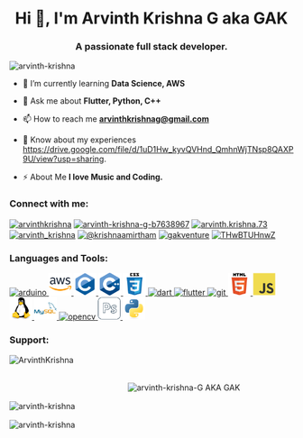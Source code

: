 <h1 align="center">Hi 👋, I'm Arvinth Krishna G aka GAK</h1>
<h3 align="center">A passionate full stack developer.</h3>

<p align="left"> <img src="https://komarev.com/ghpvc/?username=arvinth-krishna&label=Profile%20views&color=0e75b6&style=flat" alt="arvinth-krishna" /> </p>

- 🌱 I’m currently learning **Data Science, AWS**

- 💬 Ask me about **Flutter, Python, C++**

- 📫 How to reach me **arvinthkrishnag@gmail.com**

- 📄 Know about my experiences https://drive.google.com/file/d/1uD1Hw_kyvQVHnd_QmhnWjTNsp8QAXP9U/view?usp=sharing.

- ⚡ About Me **I love Music and Coding.**

<h3 align="left">Connect with me:</h3>
<p align="left">
<a href="https://dev.to/arvinthkrishna" target="blank"><img align="center" src="https://raw.githubusercontent.com/rahuldkjain/github-profile-readme-generator/master/src/images/icons/Social/devto.svg" alt="arvinthkrishna" height="30" width="40" /></a>
<a href="https://linkedin.com/in/arvinth-krishna-g-b7638967" target="blank"><img align="center" src="https://raw.githubusercontent.com/rahuldkjain/github-profile-readme-generator/master/src/images/icons/Social/linked-in-alt.svg" alt="arvinth-krishna-g-b7638967" height="30" width="40" /></a>
<a href="https://fb.com/arvinth.krishna.73" target="blank"><img align="center" src="https://raw.githubusercontent.com/rahuldkjain/github-profile-readme-generator/master/src/images/icons/Social/facebook.svg" alt="arvinth.krishna.73" height="30" width="40" /></a>
<a href="https://instagram.com/arvinth_krishna" target="blank"><img align="center" src="https://raw.githubusercontent.com/rahuldkjain/github-profile-readme-generator/master/src/images/icons/Social/instagram.svg" alt="arvinth_krishna" height="30" width="40" /></a>
<a href="https://medium.com/@krishnaamirtham" target="blank"><img align="center" src="https://raw.githubusercontent.com/rahuldkjain/github-profile-readme-generator/master/src/images/icons/Social/medium.svg" alt="@krishnaamirtham" height="30" width="40" /></a>
<a href="https://www.youtube.com/c/gakventure" target="blank"><img align="center" src="https://raw.githubusercontent.com/rahuldkjain/github-profile-readme-generator/master/src/images/icons/Social/youtube.svg" alt="gakventure" height="30" width="40" /></a>
<a href="https://discord.gg/THwBTUHnwZ" target="blank"><img align="center" src="https://raw.githubusercontent.com/rahuldkjain/github-profile-readme-generator/master/src/images/icons/Social/discord.svg" alt="THwBTUHnwZ" height="30" width="40" /></a>
</p>

<h3 align="left">Languages and Tools:</h3>
<p align="left"> <a href="https://www.arduino.cc/" target="_blank" rel="noreferrer"> <img src="https://cdn.worldvectorlogo.com/logos/arduino-1.svg" alt="arduino" width="40" height="40"/> </a> <a href="https://aws.amazon.com" target="_blank" rel="noreferrer"> <img src="https://raw.githubusercontent.com/devicons/devicon/master/icons/amazonwebservices/amazonwebservices-original-wordmark.svg" alt="aws" width="40" height="40"/> </a> <a href="https://www.cprogramming.com/" target="_blank" rel="noreferrer"> <img src="https://raw.githubusercontent.com/devicons/devicon/master/icons/c/c-original.svg" alt="c" width="40" height="40"/> </a> <a href="https://www.w3schools.com/cpp/" target="_blank" rel="noreferrer"> <img src="https://raw.githubusercontent.com/devicons/devicon/master/icons/cplusplus/cplusplus-original.svg" alt="cplusplus" width="40" height="40"/> </a> <a href="https://www.w3schools.com/css/" target="_blank" rel="noreferrer"> <img src="https://raw.githubusercontent.com/devicons/devicon/master/icons/css3/css3-original-wordmark.svg" alt="css3" width="40" height="40"/> </a> <a href="https://dart.dev" target="_blank" rel="noreferrer"> <img src="https://www.vectorlogo.zone/logos/dartlang/dartlang-icon.svg" alt="dart" width="40" height="40"/> </a> <a href="https://flutter.dev" target="_blank" rel="noreferrer"> <img src="https://www.vectorlogo.zone/logos/flutterio/flutterio-icon.svg" alt="flutter" width="40" height="40"/> </a> <a href="https://git-scm.com/" target="_blank" rel="noreferrer"> <img src="https://www.vectorlogo.zone/logos/git-scm/git-scm-icon.svg" alt="git" width="40" height="40"/> </a> <a href="https://www.w3.org/html/" target="_blank" rel="noreferrer"> <img src="https://raw.githubusercontent.com/devicons/devicon/master/icons/html5/html5-original-wordmark.svg" alt="html5" width="40" height="40"/> </a> <a href="https://developer.mozilla.org/en-US/docs/Web/JavaScript" target="_blank" rel="noreferrer"> <img src="https://raw.githubusercontent.com/devicons/devicon/master/icons/javascript/javascript-original.svg" alt="javascript" width="40" height="40"/> </a> <a href="https://www.linux.org/" target="_blank" rel="noreferrer"> <img src="https://raw.githubusercontent.com/devicons/devicon/master/icons/linux/linux-original.svg" alt="linux" width="40" height="40"/> </a> <a href="https://www.mysql.com/" target="_blank" rel="noreferrer"> <img src="https://raw.githubusercontent.com/devicons/devicon/master/icons/mysql/mysql-original-wordmark.svg" alt="mysql" width="40" height="40"/> </a> <a href="https://opencv.org/" target="_blank" rel="noreferrer"> <img src="https://www.vectorlogo.zone/logos/opencv/opencv-icon.svg" alt="opencv" width="40" height="40"/> </a> <a href="https://www.photoshop.com/en" target="_blank" rel="noreferrer"> <img src="https://raw.githubusercontent.com/devicons/devicon/master/icons/photoshop/photoshop-line.svg" alt="photoshop" width="40" height="40"/> </a> <a href="https://www.python.org" target="_blank" rel="noreferrer"> <img src="https://raw.githubusercontent.com/devicons/devicon/master/icons/python/python-original.svg" alt="python" width="40" height="40"/> </a> </p>

<h3 align="left">Support:</h3>
<p><a href="https://www.buymeacoffee.com/ArvinthKrishna"> <img align="left" src="https://cdn.buymeacoffee.com/buttons/v2/default-yellow.png" height="50" width="210" alt="ArvinthKrishna" /></a></p><br><br>
<p><img align="center" src="[https://github-readme-stats.vercel.app/api?username=Arvinth-Krishna&show_icons=true&theme=transparent" alt="arvinth-krishna-G AKA GAK" /></p>

<p><img align="center" src="https://github-readme-stats.vercel.app/api/top-langs?username=arvinth-krishna&show_icons=true&locale=en&layout=compact" alt="arvinth-krishna" /></p>


<p><img align="center" src="https://github-readme-streak-stats.herokuapp.com/?user=arvinth-krishna&" alt="arvinth-krishna" /></p>
